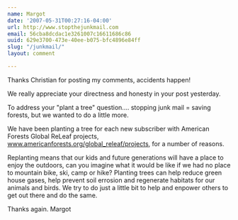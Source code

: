```yaml
---
name: Margot
date: '2007-05-31T00:27:16-04:00'
url: http://www.stopthejunkmail.com
email: 56cba8dcdac1e3261007c16611686c86
uuid: 629e3700-473e-40ee-b075-bfc4896e84ff
slug: "/junkmail/"
layout: comment

---
```


Thanks Christian for posting my comments, accidents happen!

We really appreciate your directness and honesty in your post yesterday. 

To address your "plant a tree" question.... stopping junk mail = saving forests, but we wanted to do a little more.

We have been planting a tree for each new subscriber with American Forests Global ReLeaf projects, www.americanforests.org/global_releaf/projects, for a number of reasons. 

Replanting means that our kids and future generations will have a place to enjoy the outdoors, can you imagine what it would be like if we had no place to mountain bike, ski, camp or hike? Planting trees can help reduce green house gases, help prevent soil errosion and regenerate habitats for our animals and birds. We try to do just a little bit to help and enpower others to get out there and do the same.

Thanks again.
Margot
